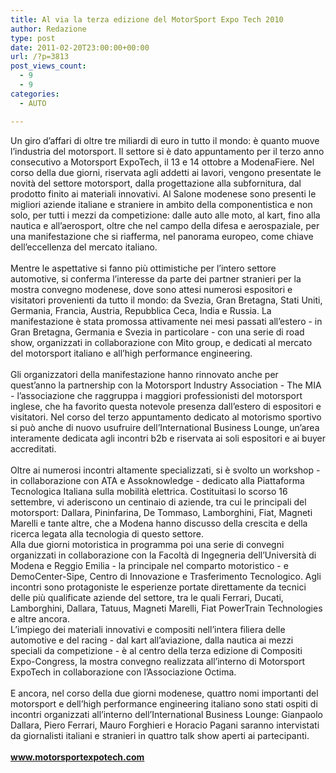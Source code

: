 ```yaml
---
title: Al via la terza edizione del MotorSport Expo Tech 2010
author: Redazione
type: post
date: 2011-02-20T23:00:00+00:00
url: /?p=3813
post_views_count:
  - 9
  - 9
categories:
  - AUTO

---
```

<div>
  Un giro d&rsquo;affari di oltre tre miliardi di euro in tutto il mondo: &egrave; quanto muove l&rsquo;industria del motorsport. Il settore si &egrave; dato appuntamento per il terzo anno consecutivo a Motorsport ExpoTech, il 13 e 14 ottobre a ModenaFiere. Nel corso della due giorni, riservata agli addetti ai lavori, vengono presentate le novit&agrave; del settore motorsport, dalla progettazione alla subfornitura, dal prodotto finito ai materiali innovativi. Al Salone modenese sono presenti le migliori aziende italiane e straniere in ambito della componentistica e non solo, per tutti i mezzi da competizione: dalle auto alle moto, al kart, fino alla nautica e all&rsquo;aerosport, oltre che nel campo della difesa e aerospaziale, per una manifestazione che si riafferma, nel panorama europeo, come chiave dell&rsquo;eccellenza del mercato italiano.
</div>

<div>
  &nbsp;
</div>

<div>
  Mentre le aspettative si fanno pi&ugrave; ottimistiche per l&#8217;intero settore automotive, si conferma l&#8217;interesse da parte dei partner stranieri per la mostra convegno modenese, dove sono attesi numerosi espositori e visitatori provenienti da tutto il mondo: da Svezia, Gran Bretagna, Stati Uniti, Germania, Francia, Austria, Repubblica Ceca, India e Russia. La manifestazione &egrave; stata promossa attivamente nei mesi passati all&rsquo;estero &#45; in Gran Bretagna, Germania e Svezia in particolare &#45; con una serie di road show, organizzati in collaborazione con Mito group, e dedicati al mercato del motorsport italiano e all&rsquo;high performance engineering.
</div>

<div>
  &nbsp;
</div>

<div>
  Gli organizzatori della manifestazione hanno rinnovato anche per quest&rsquo;anno la partnership con la Motorsport Industry Association &#45; The MIA &#45; l&rsquo;associazione che raggruppa i maggiori professionisti del motorsport inglese, che ha favorito questa notevole presenza dall&rsquo;estero di espositori e visitatori. Nel corso del terzo appuntamento dedicato al motorismo sportivo si pu&ograve; anche di nuovo usufruire dell&rsquo;International Business Lounge, un&rsquo;area interamente dedicata agli incontri b2b e riservata ai soli espositori e ai buyer accreditati.
</div>

<div>
  &nbsp;
</div>

<div>
  <div>
    Oltre ai numerosi incontri altamente specializzati, si &egrave; svolto un workshop &#45; in collaborazione con ATA e Assoknowledge &#45; dedicato alla Piattaforma Tecnologica Italiana sulla mobilit&agrave; elettrica. Costituitasi lo scorso 16 settembre, vi aderiscono un centinaio di aziende, tra cui le principali del motorsport: Dallara, Pininfarina, De Tommaso, Lamborghini, Fiat, Magneti Marelli e tante altre, che a Modena hanno discusso della crescita e della ricerca legata alla tecnologia di questo settore.
  </div>
  
  <div>
    Alla due giorni motoristica in programma poi una serie di convegni organizzati in collaborazione con la Facolt&agrave; di Ingegneria dell&rsquo;Universit&agrave; di Modena e Reggio Emilia &#45; la principale nel comparto motoristico &#45; e DemoCenter&#45;Sipe, Centro di Innovazione e Trasferimento Tecnologico. Agli incontri sono protagoniste le esperienze portate direttamente da tecnici delle pi&ugrave; qualificate aziende del settore, tra le quali Ferrari, Ducati, Lamborghini, Dallara, Tatuus, Magneti Marelli, Fiat PowerTrain Technologies e altre ancora.
  </div>
  
  <div>
    L&rsquo;impiego dei materiali innovativi e compositi nell&rsquo;intera filiera delle automotive e del racing &#45; dal kart all&rsquo;aviazione, dalla nautica ai mezzi speciali da competizione &#45; &egrave; al centro della terza edizione di Compositi Expo&#45;Congress, la mostra convegno realizzata all&rsquo;interno di Motorsport ExpoTech in collaborazione con l&rsquo;Associazione Octima.&nbsp;
  </div>
  
  <div>
    &nbsp;
  </div>
</div>

<div>
  E ancora, nel corso della due giorni modenese, quattro nomi importanti del motorsport e dell&#8217;high performance engineering italiano sono stati ospiti di incontri organizzati all&rsquo;interno dell&#8217;International Business Lounge: Gianpaolo Dallara, Piero Ferrari, Mauro Forghieri e Horacio Pagani saranno intervistati da giornalisti italiani e stranieri in quattro talk show aperti ai partecipanti.
</div>

<div>
  &nbsp;
</div>

<div>
  <a href="https://www.motorsportexpotech.com"><strong>www.motorsportexpotech.com</strong></a>
</div>

<div>
  &nbsp;
</div>

<div>
  &nbsp;
</div>